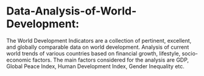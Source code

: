 # Data-Analysis-of-World-Development: 
The World Development Indicators are a collection of pertinent, excellent, and globally comparable data on world development. Analysis of current world trends of various countries based on financial growth, lifestyle, socio-economic factors. The main factors considered for the analysis are GDP, Global Peace Index, Human Development Index, Gender Inequality etc. 
